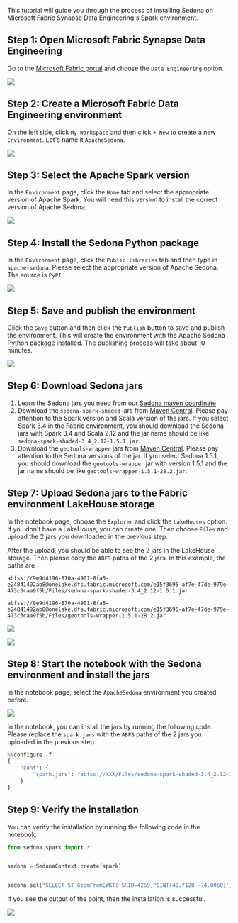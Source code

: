 This tutorial will guide you through the process of installing Sedona on Microsoft Fabric Synapse Data Engineering's Spark environment.

## Step 1: Open Microsoft Fabric Synapse Data Engineering

Go to the [Microsoft Fabric portal](https://app.fabric.microsoft.com/) and choose the `Data Engineering` option.

![](../../image/fabric/fabric-1.png)

## Step 2: Create a Microsoft Fabric Data Engineering environment

On the left side, click `My Workspace` and then click `+ New` to create a new `Environment`. Let's name it `ApacheSedona`.

![](../../image/fabric/fabric-2.png)

## Step 3: Select the Apache Spark version

In the `Environment` page, click the `Home` tab and select the appropriate version of Apache Spark. You will need this version to install the correct version of Apache Sedona.

![](../../image/fabric/fabric-3.png)

## Step 4: Install the Sedona Python package

In the `Environment` page, click the `Public libraries` tab and then type in `apache-sedona`. Please select the appropriate version of Apache Sedona. The source is `PyPI`.

![](../../image/fabric/fabric-4.png)

## Step 5: Save and publish the environment

Click the `Save` button and then click the `Publish` button to save and publish the environment. This will create the environment with the Apache Sedona Python package installed. The publishing process will take about 10 minutes.

![](../../image/fabric/fabric-5.png)

## Step 6: Download Sedona jars

1. Learn the Sedona jars you need from our [Sedona maven coordinate](maven-coordinates.md)
2. Download the `sedona-spark-shaded` jars from [Maven Central](https://search.maven.org/search?q=g:org.apache.sedona). Please pay attention to the Spark version and Scala version of the jars. If you select Spark 3.4 in the Fabric environment, you should download the Sedona jars with Spark 3.4 and Scala 2.12 and the jar name should be like `sedona-spark-shaded-3.4_2.12-1.5.1.jar`.
3. Download the `geotools-wrapper` jars from [Maven Central](https://search.maven.org/search?q=g:org.datasyslab). Please pay attention to the Sedona versions of the jar. If you select Sedona 1.5.1, you should download the `geotools-wrapper` jar with version 1.5.1 and the jar name should be like `geotools-wrapper-1.5.1-28.2.jar`.

## Step 7: Upload Sedona jars to the Fabric environment LakeHouse storage

In the notebook page, choose the `Explorer` and click the `LakeHouses` option. If you don't have a LakeHouse, you can create one. Then choose `Files` and upload the 2 jars you downloaded in the previous step.

After the upload, you should be able to see the 2 jars in the LakeHouse storage. Then please copy the `ABFS` paths of the 2 jars. In this example, the paths are

```angular2html
abfss://9e9d4196-870a-4901-8fa5-e24841492ab8@onelake.dfs.fabric.microsoft.com/e15f3695-af7e-47de-979e-473c3caa9f5b/Files/sedona-spark-shaded-3.4_2.12-1.5.1.jar

abfss://9e9d4196-870a-4901-8fa5-e24841492ab8@onelake.dfs.fabric.microsoft.com/e15f3695-af7e-47de-979e-473c3caa9f5b/Files/geotools-wrapper-1.5.1-28.2.jar
```

![](../../image/fabric/fabric-6.png)

![](../../image/fabric/fabric-7.png)

## Step 8: Start the notebook with the Sedona environment and install the jars

In the notebook page, select the `ApacheSedona` environment you created before.

![](../../image/fabric/fabric-8.png)

In the notebook, you can install the jars by running the following code. Please replace the `spark.jars` with the `ABFS` paths of the 2 jars you uploaded in the previous step.

```python
%%configure -f
{
    "conf": {
        "spark.jars": "abfss://XXX/Files/sedona-spark-shaded-3.4_2.12-1.5.1.jar,abfss://XXX/Files/geotools-wrapper-1.5.1-28.2.jar",
    }
}
```

## Step 9: Verify the installation

You can verify the installation by running the following code in the notebook.

```python
from sedona.spark import *


sedona = SedonaContext.create(spark)


sedona.sql("SELECT ST_GeomFromEWKT('SRID=4269;POINT(40.7128 -74.0060)')").show()
```

If you see the output of the point, then the installation is successful.

![](../../image/fabric/fabric-9.png)
